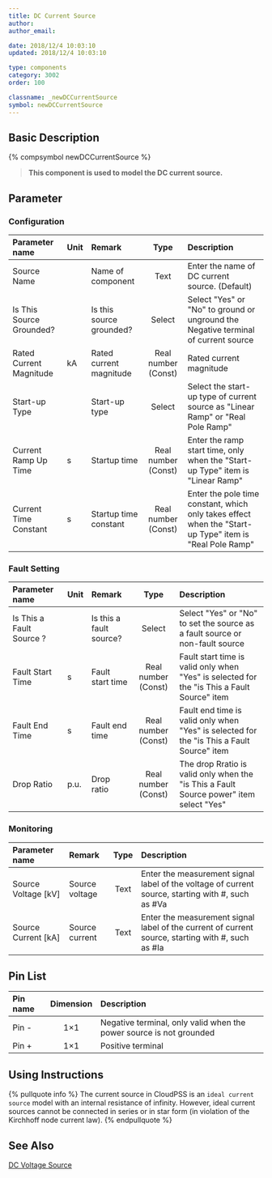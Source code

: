 ```yaml
---
title: DC Current Source
author:
author_email:

date: 2018/12/4 10:03:10
updated: 2018/12/4 10:03:10

type: components
category: 3002
order: 100

classname: _newDCCurrentSource
symbol: newDCCurrentSource
---
```


## Basic Description

{% compsymbol newDCCurrentSource %}

> **This component is used to model the DC current source.**

## Parameter

### Configuration

| Parameter name           | Unit | Remark                   |        Type         | Description                                                                                             |
| :----------------------- | :--- | :----------------------- | :-----------------: | :------------------------------------------------------------------------------------------------------ |
| Source Name              |      | Name of component        |        Text         | Enter the name of DC current source. (Default)                                                          |
| Is This Source Grounded? |      | Is this source grounded? |       Select        | Select "Yes" or "No" to ground or unground the Negative terminal of current source                      |
| Rated Current Magnitude  | kA   | Rated current magnitude  | Real number (Const) | Rated current magnitude                                                                                 |
| Start-up Type            |      | Start-up type            |       Select        | Select the start-up type of current source as "Linear Ramp" or "Real Pole Ramp"                         |
| Current Ramp Up Time     | s    | Startup time             | Real number (Const) | Enter the ramp start time, only when the "Start-up Type" item is "Linear Ramp"                          |
| Current Time Constant    | s    | Startup time constant    | Real number (Const) | Enter the pole time constant, which only takes effect when the "Start-up Type" item is "Real Pole Ramp" |

### Fault Setting

| Parameter name           | Unit | Remark                  |        Type         | Description                                                                                 |
| :----------------------- | :--- | :---------------------- | :-----------------: | :------------------------------------------------------------------------------------------ |
| Is This a Fault Source ? |      | Is this a fault source? |       Select        | Select "Yes" or "No" to set the source as a fault source or non-fault source                |
| Fault Start Time         | s    | Fault start time        | Real number (Const) | Fault start time is valid only when "Yes" is selected for the "is This a Fault Source" item |
| Fault End Time           | s    | Fault end time          | Real number (Const) | Fault end time is valid only when "Yes" is selected for the "is This a Fault Source" item   |
| Drop Ratio               | p.u. | Drop ratio              | Real number (Const) | The drop Rratio is valid only when the "is This a Fault Source power" item select "Yes"     |

### Monitoring

| Parameter name        | Remark         | Type | Description                                                                                       |
| :-------------------- | :------------- | :--: | :------------------------------------------------------------------------------------------------ |
| Source Voltage \[kV\] | Source voltage | Text | Enter the measurement signal label of the voltage of current source, starting with #, such as #Va |
| Source Current \[kA\] | Source current | Text | Enter the measurement signal label of the current of current source, starting with #, such as #Ia |

## Pin List

| Pin name | Dimension | Description                                                         |
| :------- | :-------: | :------------------------------------------------------------------ |
| Pin -    |    1×1    | Negative terminal, only valid when the power source is not grounded |
| Pin +    |    1×1    | Positive terminal                                                   |

## Using Instructions

{% pullquote info %}
The current source in CloudPSS is an `ideal current source` model with an internal resistance of infinity. However, ideal current sources cannot be connected in series or in star form (in violation of the Kirchhoff node current law).
{% endpullquote %}

## See Also

[DC Voltage Source](comp_newDCVoltageSource.md)

